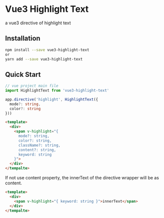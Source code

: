 # Vue3 Highlight Text

a vue3 directive of highlight text

## Installation

```sh
npm install --save vue3-highlight-text
or
yarn add --save vue3-highlight-text
```

## Quick Start

```ts
// vue project main file
import HighlightText from 'vue3-highlight-text'

app.directive('highlight', HighlightText({
  mode?: string,
  color?: string
}))
```

```html
<template>
  <div>
    <span v-highlight="{
      mode?: string,
      color?: string,
      className?: string,
      content?: string,
      keyword: string
    }">
  </div>
</tempalte>
```

If not use content property, the innerText of the directive wrapper will be as content.

```html
<template>
  <div>
    <span v-highlight="{ keyword: string }">innerText</span>
  </div>
</tempalte>
```